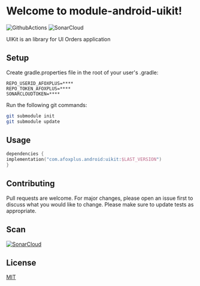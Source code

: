 # Welcome to module-android-uikit!

![GithubActions](https://github.com/afoxplus/app-android-uikit/actions/workflows/android_build.yml/badge.svg?branch=master) ![SonarCloud](https://sonarcloud.io/api/project_badges/measure?project=afoxplus-app-android-uikit&metric=alert_status)

UIKit is an library for UI Orders application

## Setup

Create gradle.properties file in the root of your user's .gradle:

 ``` text 
 REPO_USERID_AFOXPLUS=****  
 REPO_TOKEN_AFOXPLUS=****  
 SONARCLOUDTOKEN=****   
 ```  

Run the following git commands:

```bash  
git submodule init
git submodule update
```  

## Usage

```kotlin  
dependencies {  
implementation("com.afoxplus.android:uikit:$LAST_VERSION")
}  
```  

## Contributing
Pull requests are welcome. For major changes, please open an issue first to discuss what you would like to change.
Please make sure to update tests as appropriate.

## Scan
[![SonarCloud](https://sonarcloud.io/images/project_badges/sonarcloud-white.svg)](https://sonarcloud.io/summary/new_code?id=afoxplus-app-android-uikit)


## License
[MIT](https://choosealicense.com/licenses/mit/)